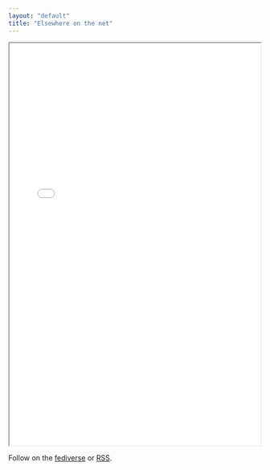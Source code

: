 ```yaml
---
layout: "default"
title: "Elsewhere on the net"
---
```






<!--more-->



<iframe src="//rss.bloople.net/?url=http%3A%2F%2Fwww.rssmix.com%2Fu%2F9114087%2Frss.xml&showtitle=false&striphtml=true&type=html"  width="500" height="800"></iframe>

Follow on the [fediverse][1] or [RSS][2].


[1]: https://bots.tinysubversions.com/u/alexesc/
[2]: http://www.rssmix.com/u/9114087/rss.xml

<!--















https://www.reddit.com/user/alex_esc/.rss
https://social.librem.one/@alexesc.rss
https://alex-esc.github.io/posts/feed.xml
https://alex-esc.github.io/url/feed.xml






-->